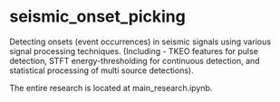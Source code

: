 # seismic_onset_picking
Detecting onsets (event occurrences) in seismic signals using various signal processing techniques. (Including - TKEO features for pulse detection, STFT energy-thresholding for continuous detection, and statistical processing of multi source detections).

The entire research is located at main_research.ipynb.
